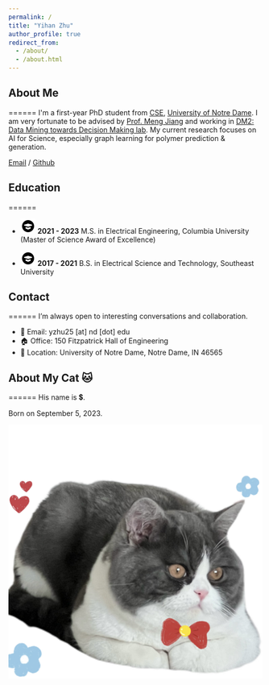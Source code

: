 ```yaml
---
permalink: /
title: "Yihan Zhu"
author_profile: true
redirect_from: 
  - /about/
  - /about.html
---
```


## About Me 
======
I'm a first-year PhD student from [CSE](https://cse.nd.edu/graduate/), [University of Notre Dame](https://www.nd.edu/). I am very fortunate to be advised by [Prof. Meng Jiang](http://www.meng-jiang.com/) and working in [DM2: Data Mining towards Decision Making lab](http://www.meng-jiang.com/lab.html). My current research focuses on AI for Science, especially graph learning for polymer prediction & generation.


[Email](mailto:yzhu25@nd.edu) / [Github](https://github.com/Yihan222) 



## Education 
======
- ![](/education_icon.png) **2021 - 2023**     M.S. in Electrical Engineering, Columbia University (Master of Science Award of Excellence)

- ![](/education_icon.png) **2017 - 2021**     B.S. in Electrical Science and Technology, Southeast University


## Contact
======
I’m always open to interesting conversations and collaboration.

- 📧 Email: yzhu25 [at] nd [dot] edu
- 🏠 Office: 150 Fitzpatrick Hall of Engineering
- 🌆 Location: University of Notre Dame, Notre Dame, IN 46565


## About My Cat 🐱
======
His name is 💲.

Born on September 5, 2023.

![9.3 pounds right now!](/images/IMG_8539.png)
